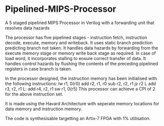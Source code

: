# Pipelined-MIPS-Processor
A 5 staged pipelined MIPS Processor in Verilog with a forwarding unit that resolves data hazards

The processor has five pipelined stages - instruction fetch, instruction decode, execute, memory and writeback. It uses static branch prediction predicting branch not taken. 
It handles data hazards by forwarding from the execute memory stage or memory write back stage as required. In case of load word, it incorporates stalling to ensure correct transfer of data.
It handles control hazards by flushing the contents of the preceding pipelined registers in case branch is taken.

In the processor designed, the instruction memory has been initialised with the following instructions:
lw r1, 0(r0)
add r2, r1, r0
sub r2, r2, r1
jz r2 L
add r3, r2, r1
L: add r4, r2, r1
sw r1, 0(r5)
This processor can achieve a CPI of 2 for the above instruction set.

It is made using the Havard Architecture with seperate memory locations for data memory and instruction memory.

The code is synthesisable targetting an Artix-7 FPGA with 1% utilisation.
